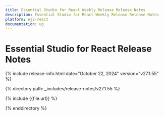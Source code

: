 ```yaml
---
title: Essential Studio for React Weekly Release Release Notes  
description: Essential Studio for React Weekly Release Release Notes  
platform: ej2-react
documentation: ug
---
```


# Essential Studio for React  Release Notes  

{% include release-info.html date="October 22, 2024"  version="v27.1.55" %}

{% directory path: _includes/release-notes/v27.1.55 %}

{% include {{file.url}} %}

{% enddirectory %}